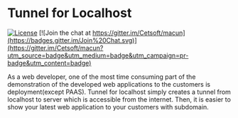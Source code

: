 # Tunnel for Localhost

[![License](http://img.shields.io/:license-apache-brightgreen.svg)](http://www.apache.org/licenses/LICENSE-2.0.html) [![Join the chat at https://gitter.im/Cetsoft/macun](https://badges.gitter.im/Join%20Chat.svg)](https://gitter.im/Cetsoft/macun?utm_source=badge&utm_medium=badge&utm_campaign=pr-badge&utm_content=badge)


As a web developer, one of the most time consuming part of the demonstration of the developed web applications to the customers is deployment(except PAAS). Tunnel for localhost simply creates a tunnel from localhost to server which is accessible from the internet. Then, it is easier to show your latest web application to your customers with subdomain.
